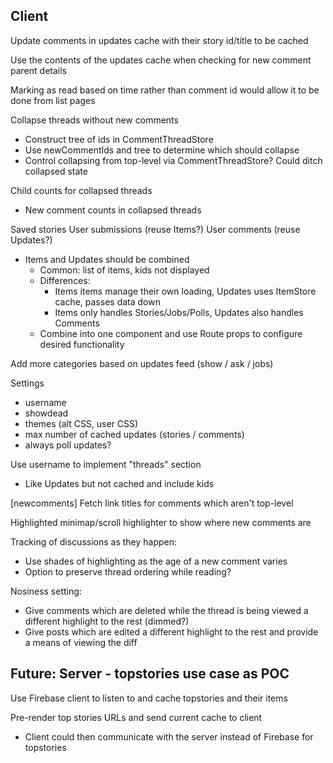 ## Client

Update comments in updates cache with their story id/title to be cached

Use the contents of the updates cache when checking for new comment parent details

Marking as read based on time rather than comment id would allow it to be done from list pages

Collapse threads without new comments
* Construct tree of ids in CommentThreadStore
* Use newCommentIds and tree to determine which should collapse
* Control collapsing from top-level via CommentThreadStore? Could ditch collapsed state

Child counts for collapsed threads
* New comment counts in collapsed threads

Saved stories
User submissions (reuse Items?)
User comments (reuse Updates?)
* Items and Updates should be combined
  * Common: list of items, kids not displayed
  * Differences:
    * Items items manage their own loading, Updates uses ItemStore cache, passes data down
    * Items only handles Stories/Jobs/Polls, Updates also handles Comments
  * Combine into one component and use Route props to configure desired functionality

Add more categories based on updates feed (show / ask / jobs)

Settings
* username
* showdead
* themes (alt CSS, user CSS)
* max number of cached updates (stories / comments)
* always poll updates?



Use username to implement "threads" section
* Like Updates but not cached and include kids

[newcomments] Fetch link titles for comments which aren't top-level

Highlighted minimap/scroll highlighter to show where new comments are

Tracking of discussions as they happen:
* Use shades of highlighting as the age of a new comment varies
* Option to preserve thread ordering while reading?

Nosiness setting:
* Give comments which are deleted while the thread is being viewed a different
  highlight to the rest (dimmed?)
* Give posts which are edited a different highlight to the rest and provide a
  means of viewing the diff

## Future: Server - topstories use case as POC

Use Firebase client to listen to and cache topstories and their items

Pre-render top stories URLs and send current cache to client
* Client could then communicate with the server instead of Firebase for topstories
